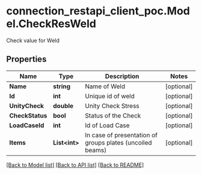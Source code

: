 # connection_restapi_client_poc.Model.CheckResWeld
Check value for Weld

## Properties

Name | Type | Description | Notes
------------ | ------------- | ------------- | -------------
**Name** | **string** | Name of Weld | [optional] 
**Id** | **int** | Unique id of weld | [optional] 
**UnityCheck** | **double** | Unity Check Stress | [optional] 
**CheckStatus** | **bool** | Status of the Check | [optional] 
**LoadCaseId** | **int** | Id of Load Case | [optional] 
**Items** | **List&lt;int&gt;** | In case of presentation of groups plates (uncoiled beams) | [optional] 

[[Back to Model list]](../README.md#documentation-for-models) [[Back to API list]](../README.md#documentation-for-api-endpoints) [[Back to README]](../README.md)

